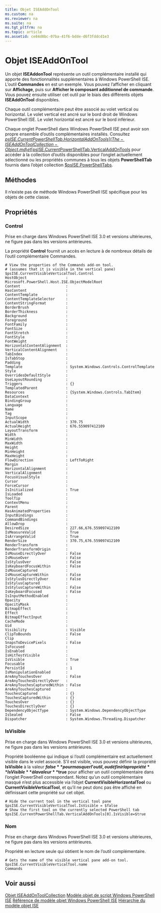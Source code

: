 ```yaml
---
title: Objet ISEAddOnTool
ms.custom: na
ms.reviewer: na
ms.suite: na
ms.tgt_pltfrm: na
ms.topic: article
ms.assetid: ce84d8bc-07ba-41f6-bdde-d6f3fddcd1e3
---
```

# Objet ISEAddOnTool
  Un objet **ISEAddonTool** représente un outil complémentaire installé qui apporte des fonctionnalités supplémentaires à Windows PowerShell ISE. L’outil **Commandes** en est un exemple. Vous pouvez l’afficher en cliquant sur **Affichage**, puis sur **Afficher le composant additionnel de commande**. Vous pouvez ensuite utiliser cet outil par le biais des différents objets **ISEAddOnTool** disponibles.

 Chaque outil complémentaire peut être associé au volet vertical ou horizontal. Le volet vertical est ancré sur le bord droit de Windows PowerShell ISE. Le volet horizontal est ancré sur le bord inférieur.

 Chaque onglet PowerShell dans Windows PowerShell ISE peut avoir son propre ensemble d’outils complémentaires installés. Consultez [$psISE.CurrentPowerShellTab.HorizontalAddOnTools](The-ISEAddOnToolCollection-Object.md) et [$psISE.CurrentPowerShellTab.VerticalAddOnTools](The-ISEAddOnToolCollection-Object.md) pour accéder à la collection d’outils disponibles pour l’onglet actuellement sélectionné ou les propriétés communes à tous les objets **PowerShellTab** fournis dans l’objet collection [$psISE.PowerShellTabs](The-PowerShellTabCollection-Object.md).

## Méthodes
 Il n’existe pas de méthode Windows PowerShell ISE spécifique pour les objets de cette classe.

## Propriétés

###  <a name="Control"></a> Control
  Prise en charge dans Windows PowerShell ISE 3.0 et versions ultérieures, ne figure pas dans les versions antérieures.

 La propriété **Control** fournit un accès en lecture à de nombreux détails de l’outil complémentaire Commandes.

```
# View the properties of the Commands add-on tool.
# (assumes that it is visible in the vertical pane)
$psISE.CurrentVisibleVerticalTool.Control
HostObject                  : Microsoft.PowerShell.Host.ISE.ObjectModelRoot
Content                     :
HasContent                  :
ContentTemplate             :
ContentTemplateSelector     :
ContentStringFormat         :
BorderBrush                 :
BorderThickness             :
Background                  :
Foreground                  :
FontFamily                  :
FontSize                    :
FontStretch                 :
FontStyle                   :
FontWeight                  :
HorizontalContentAlignment  :
VerticalContentAlignment    :
TabIndex                    :
IsTabStop                   :
Padding                     :
Template                    : System.Windows.Controls.ControlTemplate
Style                       :
OverridesDefaultStyle       :
UseLayoutRounding           :
Triggers                    : {}
TemplatedParent             :
Resources                   : {System.Windows.Controls.TabItem}
DataContext                 :
BindingGroup                :
Language                    :
Name                        :
Tag                         :
InputScope                  :
ActualWidth                 : 370.75
ActualHeight                : 676.559097412109
LayoutTransform             :
Width                       :
MinWidth                    :
MaxWidth                    :
Height                      :
MinHeight                   :
MaxHeight                   :
FlowDirection               : LeftToRight
Margin                      :
HorizontalAlignment         :
VerticalAlignment           :
FocusVisualStyle            :
Cursor                      :
ForceCursor                 :
IsInitialized               : True
IsLoaded                    :
ToolTip                     :
ContextMenu                 :
Parent                      :
HasAnimatedProperties       :
InputBindings               :
CommandBindings             :
AllowDrop                   :
DesiredSize                 : 227.66,676.559097412109
IsMeasureValid              : True
IsArrangeValid              : True
RenderSize                  : 370.75,676.559097412109
RenderTransform             :
RenderTransformOrigin       :
IsMouseDirectlyOver         : False
IsMouseOver                 : False
IsStylusOver                : False
IsKeyboardFocusWithin       : False
IsMouseCaptured             :
IsMouseCaptureWithin        : False
IsStylusDirectlyOver        : False
IsStylusCaptured            :
IsStylusCaptureWithin       : False
IsKeyboardFocused           : False
IsInputMethodEnabled        :
Opacity                     :
OpacityMask                 :
BitmapEffect                :
Effect                      :
BitmapEffectInput           :
CacheMode                   :
Uid                         :
Visibility                  : Visible
ClipToBounds                : False
Clip                        :
SnapsToDevicePixels         : False
IsFocused                   :
IsEnabled                   :
IsHitTestVisible            :
IsVisible                   : True
Focusable                   :
PersistId                   : 1
IsManipulationEnabled       :
AreAnyTouchesOver           : False
AreAnyTouchesDirectlyOver   :
AreAnyTouchesCapturedWithin : False
AreAnyTouchesCaptured       :
TouchesCaptured             : {}
TouchesCapturedWithin       : {}
TouchesOver                 : {}
TouchesDirectlyOver         : {}
DependencyObjectType        : System.Windows.DependencyObjectType
IsSealed                    : False
Dispatcher                  : System.Windows.Threading.Dispatcher

```

###  <a name="IsVisible"></a> IsVisible
  Prise en charge dans Windows PowerShell ISE 3.0 et versions ultérieures, ne figure pas dans les versions antérieures.

 Propriété booléenne qui indique si l’outil complémentaire est actuellement visible dans le volet associé. S’il est visible, vous pouvez définir la propriété **IsVisible** à la valeur **$false** pour masquer l’outil, ou définir la propriété **IsVisible** à la valeur **$true** pour afficher un outil complémentaire dans l’onglet PowerShell correspondant. Notez qu’un outil complémentaire masqué n’est plus accessible via l’objet **CurrentVisibleHorizontalTool** ou **CurrentVisibleVerticalTool**, et qu’il ne peut donc pas être affiché en définissant cette propriété sur cet objet.

```
# Hide the current tool in the vertical tool pane
$psISE.CurrentVisibleVerticalTool.IsVisible = $false
# Show the first tool on the currently selected PowerShell tab
$psISE.CurrentPowerShellTab.VerticalAddOnTools[0].IsVisible=$true

```

###  <a name="name"></a> Nom
  Prise en charge dans Windows PowerShell ISE 3.0 et versions ultérieures, ne figure pas dans les versions antérieures.

 Propriété en lecture seule qui obtient le nom de l’outil complémentaire.

```
# Gets the name of the visible vertical pane add-on tool.
$psISE.CurrentVisibleVerticalTool.name
Commands

```

## Voir aussi
 [Objet ISEAddOnToolCollection](The-ISEAddOnToolCollection-Object.md)
 [Modèle objet de script Windows PowerShell ISE](The-Windows-PowerShell-ISE-Scripting-Object-Model.md)
 [Référence de modèle objet Windows PowerShell ISE](Windows-PowerShell-ISE-Object-Model-Reference.md)
 [Hiérarchie du modèle objet ISE](The-ISE-Object-Model-Hierarchy.md)


<!--HONumber=May16_HO2-->


